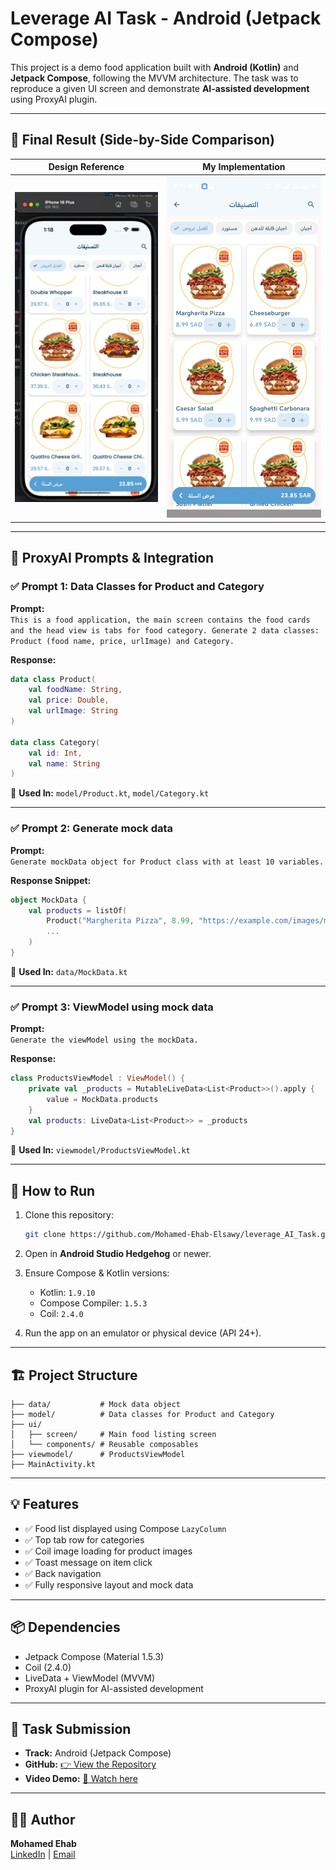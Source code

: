 # Leverage AI Task - Android (Jetpack Compose)

This project is a demo food application built with **Android (Kotlin)** and **Jetpack Compose**, following the MVVM architecture. The task was to reproduce a given UI screen and demonstrate **AI-assisted development** using ProxyAI plugin.

---

## 📱 Final Result (Side-by-Side Comparison)

| Design Reference | My Implementation |
| ---------------- | ----------------- |
| ![Design](screenshots/original_design.jpg) | ![My UI](screenshots/my_implementation.png) |

---

## 🤖 ProxyAI Prompts & Integration

### ✅ Prompt 1: Data Classes for Product and Category

**Prompt:**\
`This is a food application, the main screen contains the food cards and the head view is tabs for food category. Generate 2 data classes: Product (food name, price, urlImage) and Category.`

**Response:**

```kotlin
data class Product(
    val foodName: String,
    val price: Double,
    val urlImage: String
)

data class Category(
    val id: Int,
    val name: String
)
```

🔗 **Used In:** `model/Product.kt`, `model/Category.kt`

---

### ✅ Prompt 2: Generate mock data

**Prompt:**\
`Generate mockData object for Product class with at least 10 variables.`

**Response Snippet:**

```kotlin
object MockData {
    val products = listOf(
        Product("Margherita Pizza", 8.99, "https://example.com/images/margherita_pizza.jpg"),
        ...
    )
}
```

🔗 **Used In:** `data/MockData.kt`

---

### ✅ Prompt 3: ViewModel using mock data

**Prompt:**\
`Generate the viewModel using the mockData.`

**Response:**

```kotlin
class ProductsViewModel : ViewModel() {
    private val _products = MutableLiveData<List<Product>>().apply {
        value = MockData.products
    }
    val products: LiveData<List<Product>> = _products
}
```

🔗 **Used In:** `viewmodel/ProductsViewModel.kt`

---

## 🧪 How to Run

1. Clone this repository:

   ```bash
   git clone https://github.com/Mohamed-Ehab-Elsawy/leverage_AI_Task.git
   ```

2. Open in **Android Studio Hedgehog** or newer.

3. Ensure Compose & Kotlin versions:

   - Kotlin: `1.9.10`
   - Compose Compiler: `1.5.3`
   - Coil: `2.4.0`

4. Run the app on an emulator or physical device (API 24+).

---

## 🏗️ Project Structure

```
├── data/           # Mock data object
├── model/          # Data classes for Product and Category
├── ui/
│   ├── screen/     # Main food listing screen
│   └── components/ # Reusable composables
├── viewmodel/      # ProductsViewModel
├── MainActivity.kt
```

---

## 💡 Features

- ✅ Food list displayed using Compose `LazyColumn`
- ✅ Top tab row for categories
- ✅ Coil image loading for product images
- ✅ Toast message on item click
- ✅ Back navigation
- ✅ Fully responsive layout and mock data

---

## 📦 Dependencies

- Jetpack Compose (Material 1.5.3)
- Coil (2.4.0)
- LiveData + ViewModel (MVVM)
- ProxyAI plugin for AI-assisted development

---

## 🎥 Task Submission

- **Track:** Android (Jetpack Compose)
- **GitHub:** [👉 View the Repository](https://github.com/Mohamed-Ehab-Elsawy/leverage_AI_Task)
- **Video Demo:** [🎨 Watch here](https://link-to-your-video.com)

---

## 👨‍💻 Author

**Mohamed Ehab**\
[LinkedIn]([https://www.linkedin.com/in/mohamed-ehab003/) | [Email](mailto\:mohamedehabelsawy03@gmail.com)

